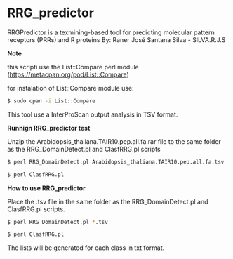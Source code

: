 # RRG_predictor
RRGPredictor is a texmining-based tool for predicting molecular pattern receptors (PRRs) and R proteins
By: Raner José Santana Silva - SILVA.R.J.S


**Note**

this scripti use the List::Compare perl module (https://metacpan.org/pod/List::Compare)

for instalation of List::Compare module use:
```sh
$ sudo cpan -i List::Compare
```
This tool use a InterProScan output analysis in TSV format.

**Runnign RRG_predictor test**

Unzip the Arabidopsis_thaliana.TAIR10.pep.all.fa.rar file to the same folder as the RRG_DomainDetect.pl and ClasfRRG.pl scripts
```sh
$ perl RRG_DomainDetect.pl Arabidopsis_thaliana.TAIR10.pep.all.fa.tsv

$ perl ClasfRRG.pl
```
 **How to use RRG_predictor**
 
Place the .tsv file in the same folder as the RRG_DomainDetect.pl and ClasfRRG.pl scripts.
```sh
$ perl RRG_DomainDetect.pl *.tsv

$ perl ClasfRRG.pl
```
The lists will be generated for each class in txt format.



